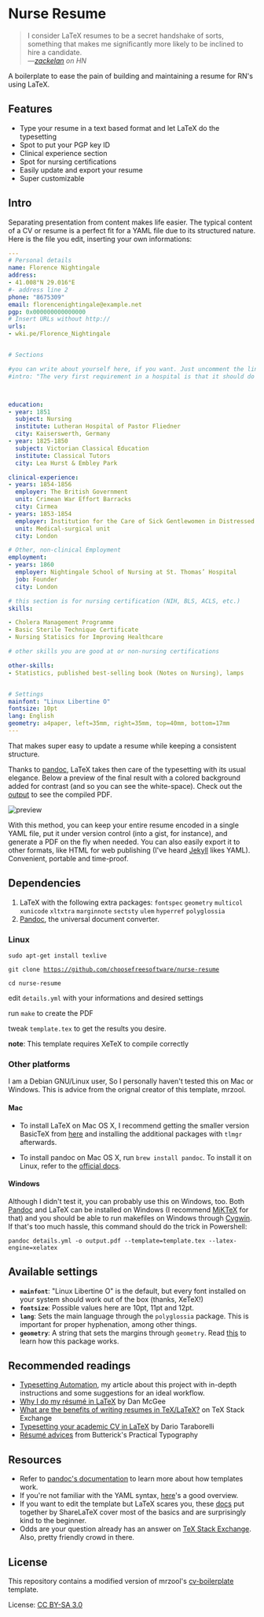 # Nurse Resume

> I consider LaTeX resumes to be a secret handshake of sorts, something that makes me significantly more likely to be inclined to hire a candidate.  
> &mdash;<cite>[zackelan](https://news.ycombinator.com/item?id=10452606)<cite> on HN

A boilerplate to ease the pain of building and maintaining a resume for RN's using LaTeX.

## Features
* Type your resume in a text based format and let LaTeX do the typesetting
* Spot to put your PGP key ID
* Clinical experience section
* Spot for nursing certifications
* Easily update and export your resume
* Super customizable

## Intro

Separating presentation from content makes life easier. The typical content of a CV or resume is a perfect fit for a YAML file due to its structured nature. Here is the file you edit, inserting your own informations:

```YAML
---
# Personal details
name: Florence Nightingale
address:
- 41.008°N 29.016°E
#- address line 2
phone: "8675309"
email: florencenightingale@example.net
pgp: 0x000000000000000
# Insert URLs without http://
urls:
- wki.pe/Florence_Nightingale


# Sections

#you can write about yourself here, if you want. Just uncomment the line below.
#intro: "The very first requirement in a hospital is that it should do the sick no harm."



education:
- year: 1851
  subject: Nursing
  institute: Lutheran Hospital of Pastor Fliedner
  city: Kaiserswerth, Germany
- year: 1825-1850
  subject: Victorian Classical Education
  institute: Classical Tutors
  city: Lea Hurst & Embley Park

clinical-experience:
- years: 1854-1856
  employer: The British Government
  unit: Crimean War Effort Barracks
  city: Cirmea
- years: 1853-1854
  employer: Institution for the Care of Sick Gentlewomen in Distressed Circumstances
  unit: Medical-surgical unit
  city: London

# Other, non-clinical Employment
employment:
- years: 1860
  employer: Nightingale School of Nursing at St. Thomas’ Hospital
  job: Founder
  city: London

# this section is for nursing certification (NIH, BLS, ACLS, etc.)
skills:

- Cholera Management Programme
- Basic Sterile Technique Certificate
- Nursing Statisics for Improving Healthcare

# other skills you are good at or non-nursing certifications

other-skills:
- Statistics, published best-selling book (Notes on Nursing), lamps


# Settings
mainfont: "Linux Libertine O"
fontsize: 10pt
lang: English
geometry: a4paper, left=35mm, right=35mm, top=40mm, bottom=17mm
---
```

That makes super easy to update a resume while keeping a consistent structure.

Thanks to [pandoc](http://pandoc.org/), LaTeX takes then care of the typesetting with its usual elegance. Below a preview of the final result with a colored background added for contrast (and so you can see the white-space). Check out the [output](output.pdf) to see the compiled PDF.

![preview](output.png)

With this method, you can keep your entire resume encoded in a single YAML file, put it under version control (into a gist, for instance), and generate a PDF on the fly when needed. You can also easily export it to other formats, like HTML for web publishing (I've heard [Jekyll](http://jekyllrb.com/) likes YAML). Convenient, portable and time-proof.

## Dependencies

1. LaTeX with the following extra packages: `fontspec` `geometry` `multicol` `xunicode` `xltxtra` `marginnote` `sectsty` `ulem` `hyperref` `polyglossia`
2. [Pandoc](http://pandoc.org/), the universal document converter.

### Linux
<code>sudo apt-get install texlive</code>

<code>git clone https://github.com/choosefreesoftware/nurse-resume</code>

<code>cd nurse-resume</code>

edit <code>details.yml</code> with your informations and desired settings

run <code>make</code> to create the PDF

tweak <code>template.tex</code> to get the results you desire.

**note**: This template requires XeTeX to compile correctly

### Other platforms

I am a Debian GNU/Linux user, So I personally haven't tested this on Mac or Windows. This is advice from the orignal creator of this template, mrzool.

#### Mac

* To install LaTeX on Mac OS X, I recommend getting the smaller version BasicTeX from [here](https://tug.org/mactex/morepackages.html) and installing the additional packages with `tlmgr` afterwards. 

* To install pandoc on Mac OS X, run `brew install pandoc`. To install it on Linux, refer to the [official docs](http://pandoc.org/installing.html).

#### Windows

Although I didn't test it, you can probably use this on Windows, too. Both [Pandoc](http://pandoc.org/installing.html) and LaTeX can be installed on Windows (I recommend [MiKTeX](http://miktex.org/) for that) and you should be able to run makefiles on Windows through [Cygwin](https://www.cygwin.com/). If that's too much hassle, this command should do the trick in Powershell:

    pandoc details.yml -o output.pdf --template=template.tex --latex-engine=xelatex

## Available settings

- **`mainfont`**: "Linux Libertine O" is the default, but every font installed on your system should work out of the box (thanks, XeTeX!)
- **`fontsize`**: Possible values here are 10pt, 11pt and 12pt.
- **`lang`**: Sets the main language through the `polyglossia` package. This is important for proper hyphenation, among other things.
- **`geometry`**: A string that sets the margins through `geometry`. Read [this](https://www.sharelatex.com/learn/Page_size_and_margins) to learn how this package works.

## Recommended readings

- [Typesetting Automation](http://mrzool.cc/writing/typesetting-automation/), my article about this project with in-depth instructions and some suggestions for an ideal workflow.
- [Why I do my résumé in LaTeX](http://www.toofishes.net/blog/why-i-do-my-resume-latex/) by Dan McGee
- [What are the benefits of writing resumes in TeX/LaTeX?](http://tex.stackexchange.com/questions/11955/what-are-the-benefits-of-writing-resumes-in-tex-latex) on TeX Stack Exchange
- [Typesetting your academic CV in LaTeX](http://nitens.org/taraborelli/cvtex) by Dario Taraborelli
- [Résumé advices](http://practicaltypography.com/resumes.html) from Butterick's Practical Typography 

## Resources

- Refer to [pandoc's documentation](http://pandoc.org/demo/example9/templates.html) to learn more about how templates work.
- If you're not familiar with the YAML syntax, [here](http://learnxinyminutes.com/docs/yaml/)'s a good overview.
- If you want to edit the template but LaTeX scares you, these [docs](https://www.sharelatex.com/learn/Main_Page) put together by ShareLaTeX cover most of the basics and are surprisingly kind to the beginner.
- Odds are your question already has an answer on [TeX Stack Exchange](https://www.sharelatex.com/learn/Main_Page). Also, pretty friendly crowd in there.

## License

This repository contains a modified version of mrzool's [cv-boilerplate](https://github.com/mrzool/cv-boilerplate) template.

License: [CC BY-SA 3.0](http://creativecommons.org/licenses/by-sa/3.0/)
